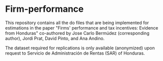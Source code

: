 # Firm-performance
This repository contains all the do files that are being implemented for estimations in the paper "Firms' performance and tax incentives: Evidence from Honduras" co-authored by Jose Carlo Bermúdez (corresponding author), Jordi Prat, David Pinto, and Ana Andino.

The dataset required for replications is only available (anonymized) upon request to Servicio de Administración de Rentas (SAR) of Honduras. 
